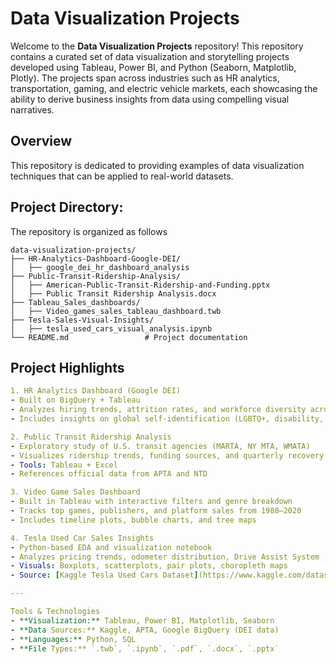# Data Visualization Projects

Welcome to the **Data Visualization Projects** repository! This repository contains a curated set of data visualization and storytelling projects developed using Tableau, Power BI, and Python (Seaborn, Matplotlib, Plotly). The projects span across industries such as HR analytics, transportation, gaming, and electric vehicle markets, each showcasing the ability to derive business insights from data using compelling visual narratives.


## Overview


This repository is dedicated to providing examples of data visualization techniques that can be applied to real-world datasets. 


## Project Directory:

The repository is organized as follows
```code
data-visualization-projects/
├── HR-Analytics-Dashboard-Google-DEI/
│   ├── google_dei_hr_dashboard_analysis
├── Public-Transit-Ridership-Analysis/
│   ├── American-Public-Transit-Ridership-and-Funding.pptx
│   ├── Public Transit Ridership Analysis.docx
├── Tableau_Sales_dashboards/
│   ├── Video_games_sales_tableau_dashboard.twb
├── Tesla-Sales-Visual-Insights/
│   ├── tesla_used_cars_visual_analysis.ipynb
└── README.md                 # Project documentation
```


## Project Highlights
```yml
1. HR Analytics Dashboard (Google DEI)
- Built on BigQuery + Tableau
- Analyzes hiring trends, attrition rates, and workforce diversity across race, gender, and roles at Google.
- Includes insights on global self-identification (LGBTQ+, disability, veterans) and DEI strategy impact.

2. Public Transit Ridership Analysis
- Exploratory study of U.S. transit agencies (MARTA, NY MTA, WMATA)
- Visualizes ridership trends, funding sources, and quarterly recovery post-COVID-19
- Tools: Tableau + Excel
- References official data from APTA and NTD

3. Video Game Sales Dashboard
- Built in Tableau with interactive filters and genre breakdown
- Tracks top games, publishers, and platform sales from 1980–2020
- Includes timeline plots, bubble charts, and tree maps

4. Tesla Used Car Sales Insights
- Python-based EDA and visualization notebook
- Analyzes pricing trends, odometer distribution, Drive Assist System (DAS) effect
- Visuals: Boxplots, scatterplots, pair plots, choropleth maps
- Source: [Kaggle Tesla Used Cars Dataset](https://www.kaggle.com/datasets/aravindrajpalepu/tesla-used-cars)

---

Tools & Technologies
- **Visualization:** Tableau, Power BI, Matplotlib, Seaborn
- **Data Sources:** Kaggle, APTA, Google BigQuery (DEI data)
- **Languages:** Python, SQL
- **File Types:** `.twb`, `.ipynb`, `.pdf`, `.docx`, `.pptx`
```

